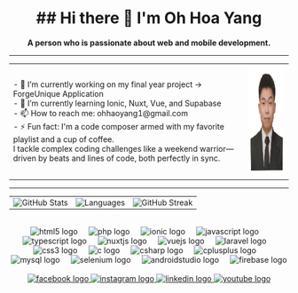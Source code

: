<h1 align="center">
## Hi there 👋 I'm Oh Hoa Yang  
</h1>
<p align="center"><b>A person who is passionate about web and mobile development.</b></p>
<hr>
<div>
  <table>
    <tr>
      <td>- 🔭 I’m currently working on my final year project -> ForgeUnique Application <br>
          - 🌱 I’m currently learning Ionic, Nuxt, Vue, and Supabase <br>
          - 📫 How to reach me: ohhaoyang1@gmail.com <br>
          - ⚡ Fun fact: I'm a code composer armed with my favorite playlist and a cup of coffee. <br> I tackle complex coding challenges like a weekend warrior—driven by beats and lines               of code, both perfectly in sync.
      </td>
      <td>
        <img height="200" src="https://github.com/Oh-Hoa-Yang/Oh-Hoa-Yang/blob/main/OHYPicture-WhiteBG.png"/>
      </td>
    </tr>
  </table>
</div>
<hr>
<div align="center">
  <table>
    <tr>
      <td><img src="https://github-readme-stats.vercel.app/api?username=Oh-Hoa-Yang&theme=vue-dark&show_icons=true&hide_border=false&count_private=true" alt="GitHub Stats"/></td>
      <td><img src="https://github-readme-stats.vercel.app/api/top-langs/?username=Oh-Hoa-Yang&theme=vue-dark&show_icons=true&hide_border=false&layout=compact" alt="Languages"/></td>
      <td><img src="https://github-readme-streak-stats.herokuapp.com/?user=Oh-Hoa-Yang&theme=vue-dark&hide_border=true" alt="GitHub Streak"/></td>
    </tr>
  </table>
</div>
<br>
<div align="center">
  <img src="https://cdn.jsdelivr.net/gh/devicons/devicon/icons/html5/html5-original.svg" height="30" alt="html5 logo"  />
  <img width="12" />
  <img src="https://cdn.jsdelivr.net/gh/devicons/devicon/icons/php/php-original.svg" height="30" alt="php logo"  />
  <img width="12" />
  <img src="https://cdn.jsdelivr.net/gh/devicons/devicon/icons/ionic/ionic-original.svg" height="30" alt="ionic logo"  />
  <img width="12" />
  <img src="https://cdn.jsdelivr.net/gh/devicons/devicon/icons/javascript/javascript-original.svg" height="30" alt="javascript logo"  />
  <img width="12" />
  <img src="https://cdn.jsdelivr.net/gh/devicons/devicon/icons/typescript/typescript-original.svg" height="30" alt="typescript logo"  />
  <img width="12" />
  <img src="https://cdn.jsdelivr.net/gh/devicons/devicon/icons/nuxtjs/nuxtjs-original.svg" height="30" alt="nuxtjs logo"  />
  <img width="12" />
  <img src="https://cdn.jsdelivr.net/gh/devicons/devicon/icons/vuejs/vuejs-original.svg" height="30" alt="vuejs logo"  />
  <img width="12" />
  <img src="https://cdn.jsdelivr.net/gh/devicons/devicon/icons/laravel/laravel-original.svg" height="30" alt="laravel logo"  />
  <img width="12" />
  <img src="https://cdn.jsdelivr.net/gh/devicons/devicon/icons/css3/css3-original.svg" height="30" alt="css3 logo"  />
  <img width="12" />
  <img src="https://cdn.jsdelivr.net/gh/devicons/devicon/icons/c/c-original.svg" height="30" alt="c logo"  />
  <img width="12" />
  <img src="https://cdn.jsdelivr.net/gh/devicons/devicon/icons/csharp/csharp-original.svg" height="30" alt="csharp logo"  />
  <img width="12" />
  <img src="https://cdn.jsdelivr.net/gh/devicons/devicon/icons/cplusplus/cplusplus-original.svg" height="30" alt="cplusplus logo"  />
  <img width="12" />
  <img src="https://cdn.jsdelivr.net/gh/devicons/devicon/icons/mysql/mysql-original.svg" height="30" alt="mysql logo"  />
  <img width="12" />
  <img src="https://cdn.jsdelivr.net/gh/devicons/devicon/icons/selenium/selenium-original.svg" height="30" alt="selenium logo"  />
  <img width="12" />
  <img src="https://cdn.jsdelivr.net/gh/devicons/devicon/icons/androidstudio/androidstudio-original.svg" height="30" alt="androidstudio logo"  />
  <img width="12" />
  <img src="https://cdn.jsdelivr.net/gh/devicons/devicon/icons/firebase/firebase-plain.svg" height="30" alt="firebase logo"  />
</div>
<br>
<div align="center">
  <a href="https://www.facebook.com/hyangOHY/" target="_blank">
    <img src="https://img.shields.io/static/v1?message=Facebook&logo=facebook&label=&color=1877F2&logoColor=white&labelColor=&style=for-the-badge" height="35" alt="facebook logo"  />
  </a>
  <a href="https://www.instagram.com/haoyangoh/" target="_blank">
    <img src="https://img.shields.io/static/v1?message=Instagram&logo=instagram&label=&color=E4405F&logoColor=white&labelColor=&style=for-the-badge" height="35" alt="instagram logo"  />
  </a>
  <a href="https://www.linkedin.com/in/hoayang-oh-090618229/" target="_blank">
    <img src="https://img.shields.io/static/v1?message=LinkedIn&logo=linkedin&label=&color=0077B5&logoColor=white&labelColor=&style=for-the-badge" height="35" alt="linkedin logo"  />
  </a>
  <a href="https://www.youtube.com/@CB__Oh_Hoa_Yang" target="_blank">
    <img src="https://img.shields.io/static/v1?message=Youtube&logo=youtube&label=&color=FF0000&logoColor=white&labelColor=&style=for-the-badge" height="35" alt="youtube logo"  />
  </a>
</div>


